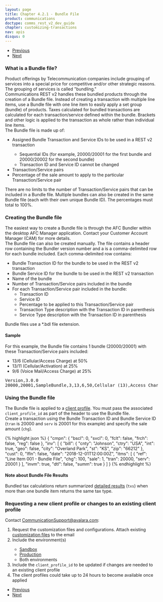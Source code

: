```yaml
---
layout: page
title: Chapter 4.2.1 - Bundle File
product: communications
doctype: comms_rest_v2_dev_guide
chapter: customizing-transactions
nav: apis
disqus: 0
---
```


<ul class="pager">
  <li class="previous"><a href="/communications/dev-guide_rest_v2/customizing-transactions/account-customizations/"><i class="glyphicon glyphicon-chevron-left"></i>Previous</a></li>
  <li class="next"><a href="/communications/dev-guide_rest_v2/customizing-transactions/exclusion-file/">Next<i class="glyphicon glyphicon-chevron-right"></i></a></li>
</ul>

<h3>What is a Bundle file?</h3>
Product offerings by Telecommunication companies include grouping of services into a special price for competitive and/or other strategic reasons. The grouping of services is called "bundling."  
<br/>
Communications REST v2 handles these bundled products through the creation of a Bundle file.  Instead of creating a transaction with multiple line items, use a Bundle file with one line item to easily apply a set group (bundle) of products.  Taxes calculated for bundled transactions are calculated for each transaction/service defined within the bundle.  Brackets and other logic is applied to the transaction as whole rather than individual line items.
<br/>
The Bundle file is made up of:
<ul class="dev-guide-list">
    <li>Assigned Bundle Transaction and Service IDs to be used in a REST v2 transaction</li>
    <ul class="dev-guide-list">
      <li>Sequential IDs (for example, 20000/20001 for the first bundle and 20000/20002 for the second bundle)</li>
      <li>Transaction ID and Service ID cannot be changed</li>
    </ul>
    <li>Transaction/Service pairs</li>
    <li>Percentage of the sale amount to apply to the particular Transaction/Service pair</li>
</ul>
There are no limits to the number of Transaction/Service pairs that can be included in a Bundle file.  Multiple bundles can also be created in the same Bundle file (each with their own unique Bundle ID).  The percentages must total to 100%. 

<h3>Creating the Bundle file</h3>
The easiest way to create a Bundle file is through the AFC Bundler within the desktop AFC Manager application.  Contact your Customer Account Manager (CAM) for more details.
<br/>
The Bundle file can also be created manually.  The file contains a header row containing the Bundler version number and a is a comma-delimited row for each bundle included.  Each comma-delimited row contains:
<ul class="dev-guide-list">
    <li>Bundle Transaction ID for the bundle to be used in the REST v2 transaction</li>
    <li>Bundle Service ID for the bundle to be used in the REST v2 transaction</li>
    <li>Name of the bundle</li>
    <li>Number of Transaction/Service pairs included in the bundle</li>
    <li>For each Transaction/Service pair included in the bundle:
    <ul class="dev-guide-list">
        <li>Transaction ID</li>
        <li>Service ID</li>
        <li>Percentage to be applied to this Transaction/Service pair</li>
        <li>Transaction Type description with the Transaction ID in parenthesis</li>
        <li>Service Type description with the Transaction ID in parenthesis</li>
    </ul>
    </li>
</ul>

Bundle files use a *.bdl file extension.

<h4>Sample</h4>
For this example, the Bundle file contains 1 bundle (20000/20001) with these Transaction/Service pairs included:
<ul class="dev-guide-list">
    <li>13/6 (Cellular/Access Charge) at 50%</li>
    <li>13/11 (Cellular/Activation) at 25%</li>
    <li>9/6 (Voice Mail/Access Charge) at 25%</li>
</ul>

<pre>
Version,3.0.0
20000,20001,SampleBundle,3,13,6,50,Cellular (13),Access Charge (6),13,11,25,Cellular (13),Activation (11),9,6,25,Voice Mail (9),Access Charge (6)
</pre>

<h3>Using the Bundle file</h3>
The Bundle file is applied to a <a class="dev-guide-link" href="#request">client profile</a>.  You must pass the associated <code>client_profile_id</code> as part of the header to use the Bundle file.
<br/>
Create a transaction using the Bundle Transaction ID and Bundle Service ID (<code>tran</code> is 20000 and <code>serv</code> is 20001 for this example) and specify the sale amount (<code>chg</code>).

{% highlight json %}
{
  "cmpn": {
    "bscl": 0,
    "svcl": 0,
    "fclt": false,
    "frch": false,
    "reg": false
  },
  "inv": [
    {
      "bill": {
        "cnty": "Johnson",
        "ctry": "USA",
        "int": true,
        "geo": false,
        "city": "Overland Park",
        "st": "KS",
        "zip": "66212"
      },
      "cust": 0,
      "lfln": false,
      "date": "2018-12-01T12:00:00Z",
      "itms": [
        {
          "ref": "Line Item 001 - Bundle File",
          "chg": 100,
          "sale": 1,
          "tran": 20000,
          "serv": 20001
        }
      ],
      "invm": true,
      "dtl": false,
      "summ": true
    }
  ]
}
{% endhighlight %}

<h4>Note about Bundle File Results</h4>
Bundled tax calculations return summarized <a class="dev-guide-link" href="/communications/dev-guide_rest_v2/reference/detailed-tax-result">detailed results</a> (<code>txs</code>) when more than one bundle item returns the same tax type.

<h3 id="request">Requesting a new client profile or changes to an existing client profile</h3>
Contact <a class="dev-guide-link" href="mailto:CommunicationSupport@avalara.com">CommunicationSupport@avalara.com</a>:
<ol class="dev-guide-list">
  <li>Request the customization files and configurations.  Attach existing <a class="dev-guide-link" href="/communications/dev-guide_rest_v2/customizing-transactions/account-customizations/">customization files</a> to the email</li>
  <li>Include the environment(s)</li>
  <ul class="dev-guide-list">
    <li><a class="dev-guide-link" href="https://communicationsua.avalara.net">Sandbox</a></li>
    <li><a class="dev-guide-link" href="https://communications.avalara.net">Production</a></li>
    <li>Both environments</li>
  </ul>
  <li>Include the <code>client_profile_id</code> to be updated if changes are needed to an existing client profile</li>
  <li>The client profiles could take up to 24 hours to become available once applied</li>
</ol>

<ul class="pager">
  <li class="previous"><a href="/communications/dev-guide_rest_v2/customizing-transactions/account-customizations/"><i class="glyphicon glyphicon-chevron-left"></i>Previous</a></li>
  <li class="next"><a href="/communications/dev-guide_rest_v2/customizing-transactions/exclusion-file/">Next<i class="glyphicon glyphicon-chevron-right"></i></a></li>
</ul>